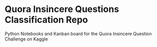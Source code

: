 # Quora Insincere Questions Classification Repo 
Python Notebooks and Kanban board for the Quora Insincere Question Challenge on Kaggle
